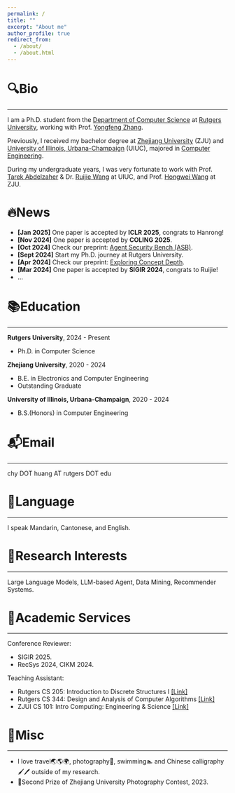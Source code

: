 ```yaml
---
permalink: /
title: ""
excerpt: "About me"
author_profile: true
redirect_from: 
  - /about/
  - /about.html
---
```


<div>
  <style type="text/css">
    body{
      background: url("https://github.com/Luckfort/explore_CD/blob/main/static/images/Bg.png") no-repeat center center fixed;
                  -webkit-background-size: cover;
                  -o-background-size: cover;                
                  background-size: cover;
    }
  </style>
</div>

🔍Bio
======

***

I am a Ph.D. student from the [Department of Computer Science](https://www.cs.rutgers.edu/) at [Rutgers University](https://www.rutgers.edu/), working with Prof. [Yongfeng Zhang](https://www.yongfeng.me/). 

Previously, I received my bachelor degree at [Zhejiang University](https://www.zju.edu.cn/) (ZJU) and [University of Illinois, Urbana-Champaign](https://illinois.edu/) (UIUC), majored in [Computer Engineering](https://ece.illinois.edu/).

During my undergraduate years, I was very fortunate to work with Prof. [Tarek Abdelzaher](http://abdelzaher.cs.illinois.edu/) & Dr. [Ruijie Wang](https://wjerry5.github.io/) at UIUC, and Prof. [Hongwei Wang](https://person.zju.edu.cn/en/hwang) at ZJU.

🔥News
======
- **[Jan 2025]** One paper is accepted by **ICLR 2025**, congrats to Hanrong!
- **[Nov 2024]** One paper is accepted by **COLING 2025**.
- **[Oct 2024]** Check our preprint: [Agent Security Bench (ASB)](https://arxiv.org/abs/2410.02644).
- **[Sept 2024]** Start my Ph.D. journey at Rutgers University.
- **[Apr 2024]** Check our preprint: [Exploring Concept Depth](https://arxiv.org/abs/2404.07066).
- **[Mar 2024]** One paper is accepted by **SIGIR 2024**, congrats to Ruijie!
- ...

📚Education
======

***

**Rutgers University**, 2024 - Present
* Ph.D. in Computer Science

**Zhejiang University**, 2020 - 2024
* B.E. in Electronics and Computer Engineering
* Outstanding Graduate

**University of Illinois, Urbana-Champaign**, 2020 - 2024
* B.S.(Honors) in Computer Engineering

📬Email
======

***

chy DOT huang AT rutgers DOT edu

💬Language
======

***

I speak Mandarin, Cantonese, and English.

🔬Research Interests
======

***

Large Language Models, LLM-based Agent, Data Mining, Recommender Systems.

🌟Academic Services
======

***

Conference Reviewer:
- SIGIR 2025.
- RecSys 2024, CIKM 2024.

Teaching Assistant: 

- Rutgers CS 205: Introduction to Discrete Structures I [[Link]](https://www.cs.rutgers.edu/academics/undergraduate/course-synopses/course-details/01-198-205-introduction-to-discrete-structures-i)
- Rutgers CS 344: Design and Analysis of Computer Algorithms [[Link]](https://www.cs.rutgers.edu/academics/undergraduate/course-synopses/course-details/01-198-344-design-and-analysis-of-computer-algorithms)
- ZJUI CS 101: Intro Computing: Engineering & Science [[Link]](https://mp.weixin.qq.com/s/sAR_Dl3H9tILCkyJy7miFQ)

🚀Misc
======

***

- I love travel🌏🌎🌍, photography📸, swimming🏊‍ and Chinese calligraphy🖌🖊️ outside of my research.
- 🥈Second Prize of Zhejiang University Photography Contest, 2023.